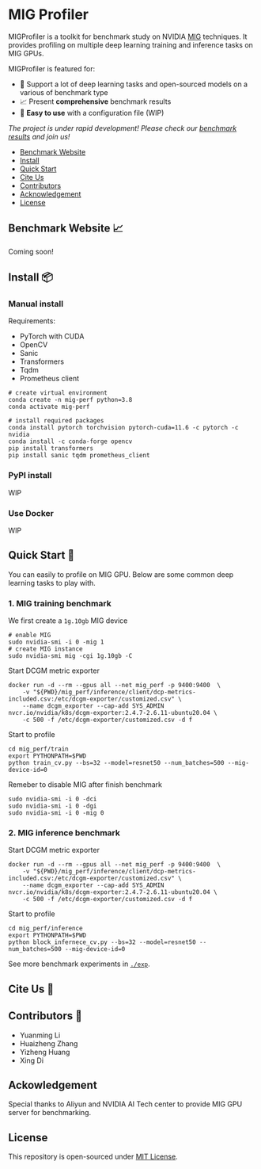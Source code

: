 # MIG Profiler
MIGProfiler is a toolkit for benchmark study on NVIDIA [MIG](https://www.nvidia.com/en-sg/technologies/multi-instance-gpu/) techniques. It provides profiling on multiple deep learning training and inference tasks on MIG GPUs. 

MIGProfiler is featured for:
- 🎨 Support a lot of deep learning tasks and open-sourced models on a various of benchmark type
- 📈 Present **comprehensive** benchmark results
- 🐣 **Easy to use** with a configuration file (WIP)

*The project is under rapid development! Please check our [benchmark results](#benchmark-result-📈) and join us!*

- [Benchmark Website](#benchmark-website-📈)
- [Install](#install-📦️)
- [Quick Start](#quick-start-🚚)
- [Cite Us](#cite-us-🌱)
- [Contributors](#contributors-👥)
- [Acknowledgement](#ackowledgement)
- [License](#license)

## Benchmark Website 📈
 Coming soon!

## Install 📦️

### Manual install

Requirements:
- PyTorch with CUDA
- OpenCV
- Sanic
- Transformers
- Tqdm
- Prometheus client

```shell
# create virtual environment
conda create -n mig-perf python=3.8
conda activate mig-perf

# install required packages
conda install pytorch torchvision pytorch-cuda=11.6 -c pytorch -c nvidia
conda install -c conda-forge opencv
pip install transformers
pip install sanic tqdm prometheus_client
```

### PyPI install
WIP

### Use Docker
WIP

## Quick Start 🚚
You can easily to profile on MIG GPU. Below are some common deep learning tasks to play with.
### 1. MIG training benchmark

We first create a `1g.10gb` MIG device
```shell
# enable MIG
sudo nvidia-smi -i 0 -mig 1
# create MIG instance
sudo nvidia-smi mig -cgi 1g.10gb -C
```

Start DCGM metric exporter
```shell
docker run -d --rm --gpus all --net mig_perf -p 9400:9400  \
    -v "${PWD}/mig_perf/inference/client/dcp-metrics-included.csv:/etc/dcgm-exporter/customized.csv" \
    --name dcgm_exporter --cap-add SYS_ADMIN   nvcr.io/nvidia/k8s/dcgm-exporter:2.4.7-2.6.11-ubuntu20.04 \
    -c 500 -f /etc/dcgm-exporter/customized.csv -d f
```

Start to profile
```shell
cd mig_perf/train
export PYTHONPATH=$PWD
python train_cv.py --bs=32 --model=resnet50 --num_batches=500 --mig-device-id=0
```

Remeber to disable MIG after finish benchmark
```shell
sudo nvidia-smi -i 0 -dci
sudo nvidia-smi -i 0 -dgi
sudo nvidia-smi -i 0 -mig 0
```

### 2. MIG inference benchmark

Start DCGM metric exporter
```shell
docker run -d --rm --gpus all --net mig_perf -p 9400:9400  \
    -v "${PWD}/mig_perf/inference/client/dcp-metrics-included.csv:/etc/dcgm-exporter/customized.csv" \
    --name dcgm_exporter --cap-add SYS_ADMIN   nvcr.io/nvidia/k8s/dcgm-exporter:2.4.7-2.6.11-ubuntu20.04 \
    -c 500 -f /etc/dcgm-exporter/customized.csv -d f
```

Start to profile
```shell
cd mig_perf/inference
export PYTHONPATH=$PWD
python block_infernece_cv.py --bs=32 --model=resnet50 --num_batches=500 --mig-device-id=0
```

See more benchmark experiments in [`./exp`](./exp).

## Cite Us 🌱

## Contributors 👥

- Yuanming Li
- Huaizheng Zhang
- Yizheng Huang
- Xing Di

## Ackowledgement
Special thanks to Aliyun and NVIDIA AI Tech center to provide MIG GPU server for benchmarking.

## License
This repository is open-sourced under [MIT License](.).